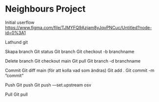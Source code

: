 # Neighbours Project

Initial userflow
https://www.figma.com/file/TJMYFQ9Azjam8yJqvPNCuc/Untitled?node-id=0%3A1

Lathund git

Skapa branch
Git status
Git branch
Git checkout -b branchname

Delete branch
Git checkout main
Git pull
Git branch -d branchname

Commit
Git diff main (för att kolla vad som ändras)
Git add .
Git commit -m ”commit”

Push
Git push 
Git push —set.upstream osv

Pull
Git pull
